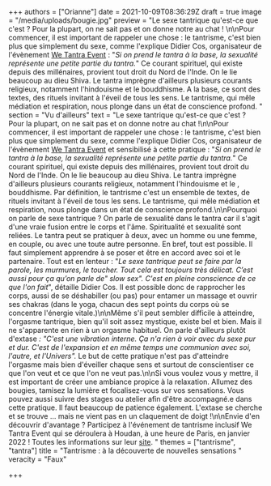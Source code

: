 +++
authors = ["Orianne"]
date = 2021-10-09T08:36:29Z
draft = true
image = "/media/uploads/bougie.jpg"
preview = "Le sexe tantrique qu'est-ce que c'est ? Pour la plupart, on ne sait pas et on donne notre au chat ! \n\nPour commencer, il est important de rappeler une chose : le tantrisme, c'est bien plus que simplement du sexe, comme l'explique Didier Cos, organisateur de l'évènement [We Tantra Event](https://www.wetantraevent.com/) : \"_Si on prend le tantra à la base, la sexualité représente une petite partie du tantra._\" Ce courant spirituel, qui existe depuis des millénaires, provient tout droit du Nord de l'Inde. On le lie beaucoup au dieu Shiva. Le tantra imprègne d'ailleurs plusieurs courants religieux, notamment l'hindouisme et le bouddhisme. A la base, ce sont des textes, des rituels invitant à l'éveil de tous les sens.  Le tantrisme, qui mêle médiation et respiration, nous plonge dans un état de conscience profond. "
section = "Vu d'ailleurs"
text = "Le sexe tantrique qu'est-ce que c'est ? Pour la plupart, on ne sait pas et on donne notre au chat !\n\nPour commencer, il est important de rappeler une chose : le tantrisme, c'est bien plus que simplement du sexe, comme l'explique Didier Cos, organisateur de l'évènement [We Tantra Event](https://www.wetantraevent.com/) et sensibilisé à cette pratique : \"_Si on prend le tantra à la base, la sexualité représente une petite partie du tantra._\" Ce courant spirituel, qui existe depuis des millénaires, provient tout droit du Nord de l'Inde. On le lie beaucoup au dieu Shiva. Le tantra imprègne d'ailleurs plusieurs courants religieux, notamment l'hindouisme et le , bouddhisme. Par définition, le tantrisme c'est un ensemble de textes, de rituels invitant à l'éveil de tous les sens.  Le tantrisme, qui mêle médiation et respiration, nous plonge dans un état de conscience profond.\n\nPourquoi on parle de sexe tantrique ? On parle de sexualité dans le tantra car il s'agit d'une vraie fusion entre le corps et l'âme. Spiritualité et sexualité sont reliées.  Le tantra peut se pratiquer à deux, avec un homme ou une femme, en couple, ou avec une toute autre personne. En bref, tout est possible. Il faut simplement apprendre à se poser et être en accord avec soi et le partenaire. Tout est en lenteur :  \"_Le sexe tantrique peut se faire par la parole, les murmures, le toucher. Tout cela est toujours très délicat. C’est aussi pour ça qu’on parle de\" slow sex\". C'est en pleine conscience de ce que l'on fait_\", détaille Didier Cos. Il est possible donc de rapprocher les corps, aussi de se déshabiller (ou pas) pour entamer un massage et ouvrir ses chakras (dans le yoga, chacun des sept points du corps où se concentre l'énergie vitale.)\n\nMême s'il peut sembler difficile à atteindre, l'orgasme tantrique, bien qu'il soit assez mystique, existe bel et bien. Mais il ne s'apparente en rien à  un orgasme habituel. On parle d'ailleurs plutôt d'extase _: \"C'est une vibration interne. Ça n'a rien à voir avec du sexe pur et dur. C'est de l'expansion et en même temps une communion avec soi, l'autre, et l'Univers\"._ Le but de cette pratique n'est pas d'atteindre l'orgasme mais bien d'éveiller chaque sens et surtout de conscientiser ce que l'on  veut et ce que l'on ne veut pas.\n\nSi vous voulez vous y mettre, il est important de créer une ambiance propice à la relaxation. Allumez des bougies, tamisez la lumière et focalisez-vous sur vos sensations. Vous pouvez aussi suivre des stages ou atelier afin d'être accompagné.e dans cette pratique. Il faut beaucoup de patience également. L'extase se cherche et se trouve ... mais ne vient pas en un claquement de doigt !\n\nEnvie d'en découvrir d'avantage ? Participez à l'événement de tantrisme inclusif We Tantra Event qui se déroulera à Houdan, à une heure de Paris, en janvier 2022 ! Toutes les informations sur leur [site](https://www.wetantraevent.com/). "
themes = ["tantrisme", "tantra"]
title = "Tantrisme : à la découverte de nouvelles sensations "
veracity = "Faux"

+++
